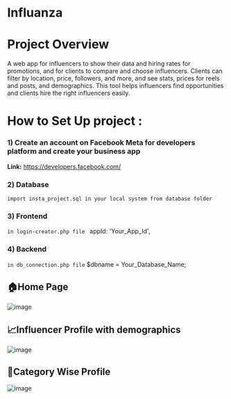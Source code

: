 # Influanza

# Project Overview
A web app for influencers to show their data and hiring rates for promotions, and for clients to compare and choose influencers. Clients can filter by location, price, followers, and more, and see stats, prices for reels and posts, and demographics. This tool helps influencers find opportunities and clients hire the right influencers easily.


# How to Set Up project :


### 1) Create an account on Facebook Meta for developers platform and create your business app
**Link:** https://developers.facebook.com/


### 2) Database 
`import insta_project.sql in your local system from database folder`

### 3) Frontend
`in login-creator.php file `
appId: 'Your_App_Id',

### 4) Backend
`in db_connection.php file`
$dbname = Your_Database_Name;




## 🏠Home Page
![image](https://github.com/bhavy3103/MAD_Project/assets/105499961/7daeedaf-b026-4e50-87ee-e8345348ea55)

## 📈Influencer Profile with demographics
![image](https://github.com/bhavy3103/MAD_Project/assets/105499961/758c64d3-b2cd-4565-bce3-e3389e549d2f)

## 🔎Category Wise Profile
![image](https://github.com/bhavy3103/MAD_Project/assets/105499961/177b0b4d-e1af-461f-b41d-3349bc84ec1e)



